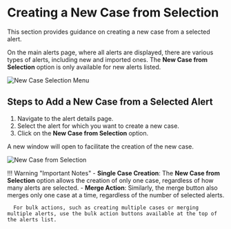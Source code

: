 # Creating a New Case from Selection

This section provides guidance on creating a new case from a selected alert.

On the main alerts page, where all alerts are displayed, there are various types of alerts, including new and imported ones. The **New Case from Selection** option is only available for new alerts listed.

![New Case Selection Menu](/thehive/images/user-guides/analyst-corner/alerts/alerts-actions.png)

## Steps to Add a New Case from a Selected Alert

1. Navigate to the alert details page.
2. Select the alert for which you want to create a new case.
3. Click on the **New Case from Selection** option.

A new window will open to facilitate the creation of the new case.

![New Case from Selection](/thehive/images/user-guides/analyst-corner/alerts/alerts-newcase-from-selection.png)

!!! Warning "Important Notes"
      - **Single Case Creation**: The **New Case from Selection** option allows the creation of only one case, regardless of how many alerts are selected.
      - **Merge Action**: Similarly, the merge button also merges only one case at a time, regardless of the number of selected alerts.

      For bulk actions, such as creating multiple cases or merging multiple alerts, use the bulk action buttons available at the top of the alerts list.